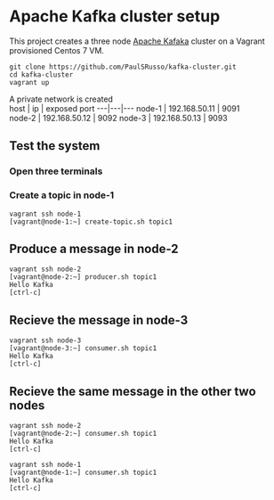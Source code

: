 # Apache Kafka cluster setup 
This project creates a three node [Apache Kafaka](https://kafka.apache.org) cluster on a Vagrant provisioned Centos 7 VM. 


```ShellSession
git clone https://github.com/PaulSRusso/kafka-cluster.git
cd kafka-cluster
vagrant up
```

A private network is created   
host | ip | exposed port
---|---|---
node-1 | 192.168.50.11 | 9091  
node-2 | 192.168.50.12 | 9092
node-3 | 192.168.50.13 | 9093

## Test the system

### Open three terminals 

### Create a topic in node-1
```ShellSession
vagrant ssh node-1
[vagrant@node-1:~] create-topic.sh topic1
```

## Produce a message in node-2
```ShellSession
vagrant ssh node-2
[vagrant@node-2:~] producer.sh topic1
Hello Kafka 
[ctrl-c]
```

## Recieve the message in node-3
```ShellSession
vagrant ssh node-3
[vagrant@node-3:~] consumer.sh topic1
Hello Kafka 
[ctrl-c]
```

## Recieve the same message in the other two nodes
```ShellSession
vagrant ssh node-2
[vagrant@node-2:~] consumer.sh topic1
Hello Kafka 
[ctrl-c]

vagrant ssh node-1
[vagrant@node-1:~] consumer.sh topic1
Hello Kafka 
[ctrl-c]
```
